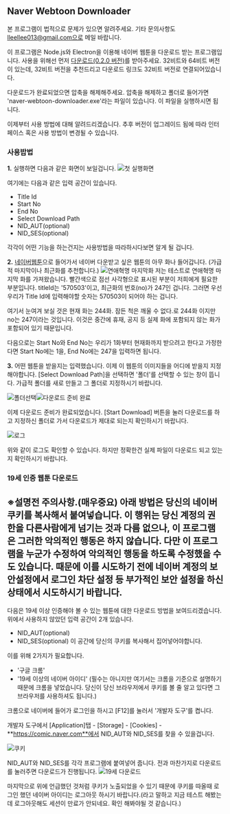 ## Naver Webtoon Downloader

본 프로그램이 법적으로 문제가 있으면 알려주세요.
기타 문의사항도 lleellee013@gmail.com으로 메일 바랍니다.

이 프로그램은 Node.js와 Electron을 이용해 네이버 웹툰을 다운로드 받는 프로그램입니다. 사용을 위해선 먼저 [다운로드(0.2.0 버전)](https://github.com/lleellee0/naver-webtoon-downloader/releases/download/v0.2.0/v0.2.0.naver-webtoon-downloader-win32-ia32.zip)를 받아주세요. 32비트와 64비트 버전이 있는데, 32비트 버전을 추천드리고 다운로드 링크도 32비트 버전로 연결되어있습니다.

다운로드가 완료되었으면 압축을 해제해주세요. 압축을 해제하고 폴더로 들어가면 'naver-webtoon-downloader.exe'라는 파일이 있습니다. 이 파일을 실행하시면 됩니다.

이제부터 사용 방법에 대해 알려드리겠습니다. 추후 버전이 업그레이드 됨에 따라 인터페이스 혹은 사용 방법이 변경될 수 있습니다.


### 사용밥법

**1.** 실행하면 다음과 같은 화면이 보일겁니다.
![첫 실행화면](https://github.com/lleellee0/images/blob/master/20181203_005128.png?raw=true)

여기에는 다음과 같은 입력 공간이 있습니다.
- Title Id
- Start No
- End No
- Select Download Path
- NID_AUT(optional)
- NID_SES(optional)

각각이 어떤 기능을 하는건지는 사용방법을 따라하시다보면 알게 될 겁니다.

**2.** [네이버웹툰](https://comic.naver.com/index.nhn)으로 들어가서 네이버 다운받고 싶은 웹툰의 아무 화나 들어갑니다. (가급적 마지막이나 최근화를 추천합니다.)
![연애혁명 마지막화](https://github.com/lleellee0/images/blob/master/%EC%9B%B9%ED%88%B0%20%EB%A7%88%EC%A7%80%EB%A7%89%ED%99%94.png?raw=true)
저는 테스트로 연애혁명 마지막 화를 가져왔습니다. 빨간색으로 점선 사각형으로 표시된 부분이 저희에게 필요한 부분입니다. titleId는 '570503'이고, 최근화의 번호(no)가 247인 겁니다.
그러면 우선 우리가 Title Id에 입력해야할 숫자는 570503이 되어야 하는 겁니다.

여기서 눈여겨 보실 것은 현재 화는 244화. 잠든 척은 깨울 수 없다.로 244화 이지만 no는 247이라는 것입니다. 이것은 중간에 휴재, 공지 등 실제 화에 포함되지 않는 화가 포함되어 있기 때문입니다.

다음으로는 Start No와 End No는 우리가 1화부터 현재화까지 받으려고 한다고 가정한다면 Start No에는 1을, End No에는 247을 입력하면 됩니다.

**3.** 어떤 웹툰을 받을지는 입력했습니다. 이제 이 웹툰의 이미지들을 어디에 받을지 지정해야합니다.
[Select Download Path]을 선택하면 '폴더'를 선택할 수 있는 창이 뜹니다. 가급적 폴더를 새로 만들고 그 폴더로 지정하시기 바랍니다.

![폴더선택](https://github.com/lleellee0/images/blob/master/%ED%8F%B4%EB%8D%94%EC%84%A0%ED%83%9D.png?raw=true)![다운로드 준비 완료](https://github.com/lleellee0/images/blob/master/%EB%8B%A4%EC%9A%B4%EB%A1%9C%EB%93%9C%20%EC%A4%80%EB%B9%84%20%EC%99%84%EB%A3%8C.png?raw=true)

이제 다운로드 준비가 완료되었습니다. [Start Download] 버튼을 눌러 다운로드를 하고 
지정하신 폴더로 가서 다운로드가 제대로 되는지 확인하시기 바랍니다.

![로그](https://github.com/lleellee0/images/blob/master/%EB%A1%9C%EA%B7%B8.png?raw=true)

위와 같이 로그도 확인할 수 있습니다. 하지만 정확한건 실제 파일이 다운로드 되고 있는지 확인하시기 바랍니다.

### 19세 인증 웹툰 다운로드
## ※설명전 주의사항.(매우중요) 아래 방법은 당신의 네이버 쿠키를 복사해서 붙여넣습니다. 이 행위는 당신 계정의 권한을 다른사람에게 넘기는 것과 다름 없으나, 이 프로그램은 그러한 악의적인 행동은 하지 않습니다. 다만 이 프로그램을 누군가 수정하여 악의적인 행동을 하도록 수정했을 수도 있습니다. 때문에 이를 시도하기 전에 네이버 계정의 보안설정에서 로그인 차단 설정 등 부가적인 보안 설정을 하신 상태에서 시도하시기 바랍니다.
다음은 19세 이상 인증해야 볼 수 있는 웹툰에 대한 다운로드 방법을 보여드리겠습니다.
위에서 사용하지 않았던 입력 공간이 2개 있습니다.
- NID_AUT(optional)
- NID_SES(optional)
이 공간에 당신의 쿠키를 복사해서 집어넣어야합니다.

이를 위해 2가지가 필요합니다.
- '구글 크롬'
- '19세 이상의 네이버 아이디'
 (필수는 아니지만 여기서는 크롬을 기준으로 설명하기 때문에 크롬을 넣었습니다. 당신이 당신 브라우저에서 쿠키를 볼 줄 알고 있다면 그 브라우저를 사용하셔도 됩니다.)

크롬으로 네이버에 들어가 로그인을 하시고 [F12]를 눌러서 '개발자 도구'를 켭니다.

개발자 도구에서 [Application]탭 - [Storage] - [Cookies] - **https://comic.naver.com**에서 NID_AUT와 NID_SES를 찾을 수 있을겁니다.

![쿠키](https://github.com/lleellee0/images/blob/master/%EC%BF%A0%ED%82%A4.png?raw=true)

NID_AUT와 NID_SES를 각각 프로그램에 붙여넣어 줍니다.
전과 마찬가지로 다운로드를 눌러주면 다운로드가 진행됩니다.
![19세 다운로드](https://github.com/lleellee0/images/blob/master/19.png?raw=true)

마지막으로 위에 언급했던 것처럼 쿠키가 노출되었을 수 있기 때문에 쿠키를 따올때 로그인 했던 네이버 아이디는 로그아웃 하시기 바랍니다.(라고 말하고 지금 테스트 해봤는데 로그아웃해도 세션이 만료가 안되네요. 확인 해봐야될 것 같습니다.)




# 

